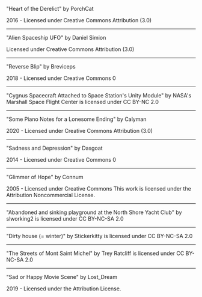 
"Heart of the Derelict"
by PorchCat

2016 - Licensed under
Creative Commons
Attribution (3.0)

---
"Alien Spaceship UFO"
by Daniel Simion

Licensed under
Creative Commons
Attribution (3.0)

---

"Reverse Blip"
by Breviceps

2018 - Licensed under
Creative Commons 0


---


"Cygnus Spacecraft Attached to Space Station's Unity Module" by NASA's Marshall Space Flight Center is licensed under CC BY-NC 2.0


---
"Some Piano Notes for a Lonesome Ending"
by Calyman

2020 - Licensed under
Creative Commons
Attribution (3.0)

---
"Sadness and Depression"
by Dasgoat

2014 - Licensed under
Creative Commons 0

---

"Glimmer of Hope"
by Connum 

2005 - Licensed under
Creative Commons This work is licensed under the Attribution Noncommercial License.

---

"Abandoned and sinking playground at the North Shore Yacht Club" by slworking2 is licensed under CC BY-NC-SA 2.0

---

"Dirty house (= winter)" by Stickerkitty is licensed under CC BY-NC-SA 2.0

---
"The Streets of Mont Saint Michel" by Trey Ratcliff is licensed under CC BY-NC-SA 2.0

---
"Sad or Happy Movie Scene"
by Lost_Dream

2019 - Licensed under
the Attribution License.


